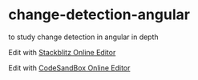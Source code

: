 # change-detection-angular
to study change detection in angular in depth

Edit with  <a href="https://stackblitz.com/github/shishirarora3/change-detection-angular" target="_blank">Stackblitz Online Editor</a>

Edit with  <a href="https://codesandbox.io/s/github/shishirarora3/change-detection-angular" target="_blank">CodeSandBox Online Editor</a>



